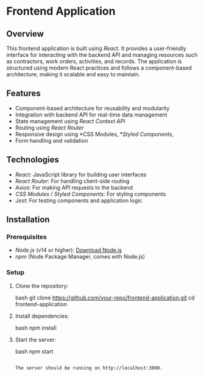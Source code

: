 # Frontend Application

## Overview

This frontend application is built using *React*. It provides a user-friendly interface for interacting with the backend API and managing resources such as contractors, work orders, activities, and records. The application is structured using modern React practices and follows a component-based architecture, making it scalable and easy to maintain.

## Features

- Component-based architecture for reusability and modularity
- Integration with backend API for real-time data management
- State management using *React Context API*
- Routing using *React Router*
- Responsive design using *CSS Modules, **Styled Components*, 
- Form handling and validation

## Technologies

- *React*: JavaScript library for building user interfaces
- *React Router*: For handling client-side routing
- *Axios*: For making API requests to the backend
- *CSS Modules* / *Styled Components*: For styling components
- *Jest*: For testing components and application logic

## Installation

### Prerequisites

- *Node.js* (v14 or higher): [Download Node.js](https://nodejs.org/)
- *npm* (Node Package Manager, comes with Node.js)

### Setup

1. Clone the repository:

   bash
   git clone https://github.com/your-repo/frontend-application.git
   cd frontend-application
2. Install dependencies:

   bash
   npm install
   
3. Start the server:

   bash
   npm start
   ```

   The server should be running on http://localhost:3000.